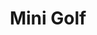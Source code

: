 ---
title: Mini Golf
level: 2
language: en
external: http://appinventor.mit.edu/explore/ai2/minigolf.html
---